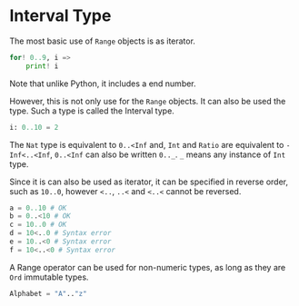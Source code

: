 # Interval Type

The most basic use of `Range` objects is as iterator.

```python
for! 0..9, i =>
    print! i
```

Note that unlike Python, it includes a end number.

However, this is not only use for the `Range` objects. It can also be used the type. Such a type is called the Interval type.

```python
i: 0..10 = 2
```

The `Nat` type is equivalent to `0..<Inf` and, `Int` and `Ratio` are equivalent to `-Inf<..<Inf`,
`0..<Inf` can also be written `0.._`. `_` means any instance of `Int` type.

Since it is can also be used as iterator, it can be specified in reverse order, such as `10..0`, however `<..`, `..<` and `<..<` cannot be reversed.

```python
a = 0..10 # OK
b = 0..<10 # OK
c = 10..0 # OK
d = 10<..0 # Syntax error
e = 10..<0 # Syntax error
f = 10<..<0 # Syntax error
```

A Range operator can be used for non-numeric types, as long as they are `Ord` immutable types.

```python
Alphabet = "A".."z"
```
